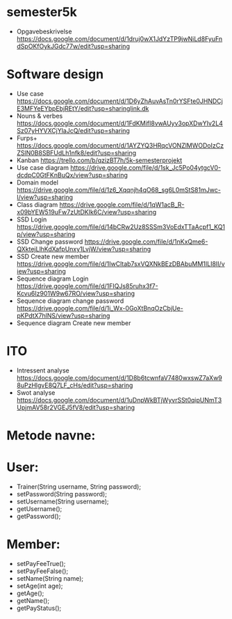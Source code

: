 # semester5k
- Opgavebeskrivelse
https://docs.google.com/document/d/1druj0wX1JdYzTP9jwNiLd8FyuFndSpOKfOykJGdc77w/edit?usp=sharing
# Software design
- Use case
https://docs.google.com/document/d/1D6yZhAuvAsTn0rYSFte0JHNDCjE3MFYeEYbpEbjREtY/edit?usp=sharinglink.dk
- Nouns & verbes
https://docs.google.com/document/d/1FdKMifI8vwAUyv3opXDwYIv2L4Sz07yHYVXCjYlaJcQ/edit?usp=sharing
- Furps+
https://docs.google.com/document/d/1AYZYQ3HRqcVONZlMWODoIzCzZSlN0B8SBFUdLh1nfk8/edit?usp=sharing
- Kanban
https://trello.com/b/qzizBT7h/5k-semesterprojekt
- Use case diagram
https://drive.google.com/file/d/1sk_Jc5Po04ytgcV0-dcdpC0GtFKnBuQx/view?usp=sharing
- Domain model
https://drive.google.com/file/d/1z6_Xqqnjh4qO68_sg6L0mStS81mJwc-l/view?usp=sharing
- Class diagram
https://drive.google.com/file/d/1qW1acB_R-x09bYEW519uFw7zUtDKIk6C/view?usp=sharing
- SSD Login
https://drive.google.com/file/d/14bCRw2Uz8SSSm3VoEdxTTaAcpf1_KQ1p/view?usp=sharing
 - SSD Change password
 https://drive.google.com/file/d/1nKxQme6-QXktejLlhKdXafpUnxy1LvjW/view?usp=sharing
 - SSD Create new member
 https://drive.google.com/file/d/1IwCltab7sxVQXNkBEzDBAbuMM1ILI8II/view?usp=sharing
- Sequence diagram Login
https://drive.google.com/file/d/1FIQJs85ruhx3f7-Kcvu6Iz901W9w67RO/view?usp=sharing
- Sequence diagram change password
https://drive.google.com/file/d/1i_Wx-0GoXtBnqOzCbjUe-pKPdtX7hlNS/view?usp=sharing
- Sequence diagram Create new member

# ITO
- Intressent analyse
https://docs.google.com/document/d/1D8b6tcwnfaV7480wxswZ7aXw98uPzHlgvE8Q7LF_cHs/edit?usp=sharing
- Swot analyse
https://docs.google.com/document/d/1uDnpWkBTjWyvrSSt0qipUNmT3UpjmAV58r2VGEJ5fV8/edit?usp=sharing
# Metode navne:
# User:
- Trainer(String username, String password);
- setPassword(String password);
- setUsername(String username);
- getUsername();
- getPassword();
# Member:
- setPayFeeTrue();
- setPayFeeFalse();
- setName(String name);
- setAge(int age);
- getAge();
- getName();
- getPayStatus();

